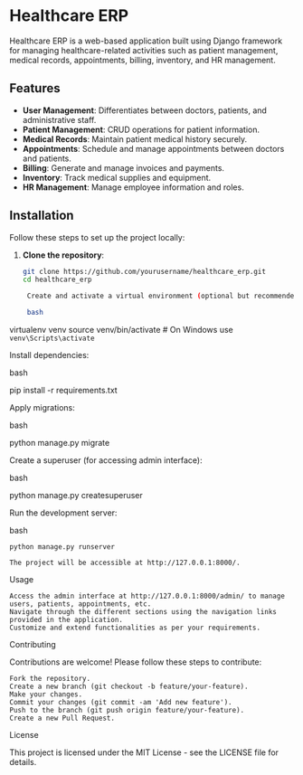 # Healthcare ERP

Healthcare ERP is a web-based application built using Django framework for managing healthcare-related activities such as patient management, medical records, appointments, billing, inventory, and HR management.

## Features

- **User Management**: Differentiates between doctors, patients, and administrative staff.
- **Patient Management**: CRUD operations for patient information.
- **Medical Records**: Maintain patient medical history securely.
- **Appointments**: Schedule and manage appointments between doctors and patients.
- **Billing**: Generate and manage invoices and payments.
- **Inventory**: Track medical supplies and equipment.
- **HR Management**: Manage employee information and roles.

## Installation

Follow these steps to set up the project locally:

1. **Clone the repository**:

   ```bash
   git clone https://github.com/yourusername/healthcare_erp.git
   cd healthcare_erp

    Create and activate a virtual environment (optional but recommended):

    bash

virtualenv venv
source venv/bin/activate  # On Windows use `venv\Scripts\activate`

Install dependencies:

bash

pip install -r requirements.txt

Apply migrations:

bash

python manage.py migrate

Create a superuser (for accessing admin interface):

bash

python manage.py createsuperuser

Run the development server:

bash

    python manage.py runserver

    The project will be accessible at http://127.0.0.1:8000/.

Usage

    Access the admin interface at http://127.0.0.1:8000/admin/ to manage users, patients, appointments, etc.
    Navigate through the different sections using the navigation links provided in the application.
    Customize and extend functionalities as per your requirements.

Contributing

Contributions are welcome! Please follow these steps to contribute:

    Fork the repository.
    Create a new branch (git checkout -b feature/your-feature).
    Make your changes.
    Commit your changes (git commit -am 'Add new feature').
    Push to the branch (git push origin feature/your-feature).
    Create a new Pull Request.

License

This project is licensed under the MIT License - see the LICENSE file for details.
